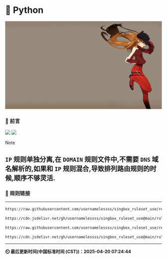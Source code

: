 
# 🧸 Python
![](https://raw.githubusercontent.com/usernamelessss/picture-bed/main/images/202504042256831.jpg)
### 📣 前言
![](https://shields.io/badge/-移除重复规则-ff69b4) ![](https://shields.io/badge/-IP&nbsp;规则单独存放不与&nbsp;DOMAIN&nbsp;等混合-green)
> [!NOTE]
**`IP` 规则单独分离,在 `DOMAIN` 规则文件中,不需要 `DNS` 域名解析的,如果和 `IP` 规则混合,导致排列路由规则的时候,顺序不够灵活.**
---

###  🔗 规则链接
---

```url
https://raw.githubusercontent.com/usernamelessss/singbox_ruleset_use/refs/heads/main/rule/Python/Python_No_IP.json
```

```url
https://cdn.jsdelivr.net/gh/usernamelessss/singbox_ruleset_use@main/rule/Python/Python_No_IP.json
```

```url
https://raw.githubusercontent.com/usernamelessss/singbox_ruleset_use/refs/heads/main/rule/Python/Python_No_IP.srs
```

```url
https://cdn.jsdelivr.net/gh/usernamelessss/singbox_ruleset_use@main/rule/Python/Python_No_IP.srs
```

---
**⏲️ 最后更新时间(中国标准时间 (CST))：2025-04-20 07:24:44**